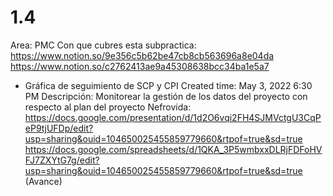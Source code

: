 # 1.4

Area: PMC
Con que cubres esta subpractica: https://www.notion.so/9e356c5b62be47cb8cb563696a8e04da 
https://www.notion.so/c2762413ae9a45308638bcc34ba1e5a7 
- Gráfica de seguimiento de SCP y CPI
Created time: May 3, 2022 6:30 PM
Descripción: Monitorear la gestión de los datos del proyecto con respecto al plan del proyecto
Nefrovida: https://docs.google.com/presentation/d/1d2O6vqi2FH4SJMVctgU3CqPeP9tjUFDp/edit?usp=sharing&ouid=104650025455859779660&rtpof=true&sd=true
https://docs.google.com/spreadsheets/d/1QKA_3P5wmbxxDLRjFDFoHVFJ7ZXYtG7g/edit?usp=sharing&ouid=104650025455859779660&rtpof=true&sd=true (Avance)